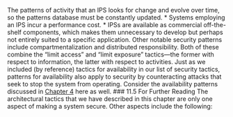 The patterns of activity that an IPS looks for change and evolve over time, so the patterns database must be constantly updated. *  Systems employing an IPS incur a performance cost. *  IPSs are available as commercial off-the-shelf components, which makes them unnecessary to develop but perhaps not entirely suited to a specific application. Other notable security patterns include compartmentalization and distributed responsibility. Both of these combine the “limit access” and “limit exposure” tactics—the former with respect to information, the latter with respect to activities. Just as we included (by reference) tactics for availability in our list of security tactics, patterns for availability also apply to security by counteracting attacks that seek to stop the system from operating. Consider the availability patterns discussed in [Chapter 4](ch04.xhtml#ch04) here as well. ### 11.5 For Further Reading The architectural tactics that we have described in this chapter are only one aspect of making a system secure. Other aspects include the following: